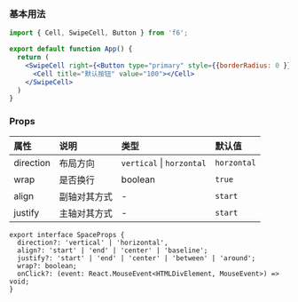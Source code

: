 <div class="block-panel">
      <script>var code =`import { Cell, SwipeCell, Button } from 'f6';

export default function App() {
  return (
    <SwipeCell right={<Button type="primary" style={{borderRadius: 0 }}>删除</Button>}>
      <Cell title="默认按钮" value="100"></Cell>
    </SwipeCell>
  )
}
`; console.log(code)</script>
      <h3>基本用法</h3>

```jsx
import { Cell, SwipeCell, Button } from 'f6';

export default function App() {
  return (
    <SwipeCell right={<Button type="primary" style={{borderRadius: 0 }}>删除</Button>}>
      <Cell title="默认按钮" value="100"></Cell>
    </SwipeCell>
  )
}
```
</div>

### Props

| 属性 | 说明 | 类型 | 默认值 |
| :-  | :- | :- | :- |
| direction | 布局方向 | `vertical` \| `horzontal` | `horzontal` |
| wrap | 是否换行 | boolean | `true` |
| align | 副轴对其方式 | - | `start` |
| justify | 主轴对其方式 | - | `start` |

```tsx
export interface SpaceProps {
  direction?: 'vertical' | 'horizontal',
  align?: 'start' | 'end' | 'center' | 'baseline';
  justify?: 'start' | 'end' | 'center' | 'between' | 'around';
  wrap?: boolean;
  onClick?: (event: React.MouseEvent<HTMLDivElement, MouseEvent>) => void;
}
```